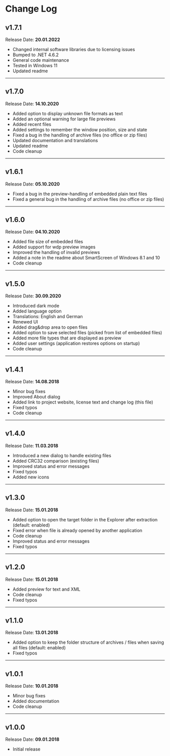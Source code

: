 # Change Log

## v1.7.1

Release Date: **20.01.2022**

- Changed internal software libraries due to licensing issues
- Bumped to .NET 4.6.2
- General code maintenance
- Tested in Windows 11
- Updated readme

---

## v1.7.0

Release Date: **14.10.2020**

- Added option to display unknown file formats as text
- Added an optional warning for large file previews
- Added recent files
- Added settings to remember the window position, size and state
- Fixed a bug in the handling of archive files (no office or zip files)
- Updated documentation and translations
- Updated readme
- Code cleanup

---

## v1.6.1

Release Date: **05.10.2020**

- Fixed a bug in the preview-handling of embedded plain text files
- Fixed a general bug in the handling of archive files (no office or zip files)

---

## v1.6.0

Release Date: **04.10.2020**

- Added file size of embedded files
- Added support for wdp preview images
- Improved the handling of invalid previews
- Added a note in the readme about SmartScreen of Windows 8.1 and 10
- Code cleanup

---

## v1.5.0

Release Date: **30.09.2020**

- Introduced dark mode
- Added language option
- Translations: English and German
- Renewed UI
- Added drag&drop area to open files
- Added option to save selected files (picked from list of embedded files)
- Added more file types that are displayed as preview
- Added user settings (application restores options on startup)
- Code cleanup

---

## v1.4.1

Release Date: **14.08.2018**

- Minor bug fixes
- Improved About dialog
- Added link to project website, license text and change log (this file)
- Fixed typos
- Code cleanup

---

## v1.4.0

Release Date: **11.03.2018**

- Introduced a new dialog to handle existing files
- Added CRC32 comparison (existing files)
- Improved status and error messages
- Fixed typos
- Added new icons

---

## v1.3.0

Release Date: **15.01.2018**

- Added option to open the target folder in the Explorer after extraction (default: enabled)
- Fixed error when file is already opened by another application
- Code cleanup
- Improved status and error messages
- Fixed typos

---

## v1.2.0

Release Date: **15.01.2018**

- Added preview for text and XML
- Code cleanup
- Fixed typos

---

## v1.1.0

Release Date: **13.01.2018**

- Added option to keep the folder structure of archives / files when saving all files (default: enabled)
- Fixed typos

---

## v1.0.1

Release Date: **10.01.2018**

- Minor bug fixes
- Added documentation
- Code cleanup

---

## v1.0.0

Release Date: **09.01.2018**

- Initial release
